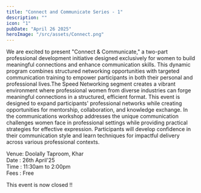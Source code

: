 ```yaml
---
title: "Connect and Communicate Series - 1"
description: ""
icon: "1"
pubDate: "April 26 2025"
heroImage: "/src/assets/Connect.png"
---
```


We are excited to present "Connect & Communicate," a two-part professional development initiative designed exclusively for women to build meaningful connections and enhance communication skills. This dynamic program combines structured networking opportunities with targeted communication training to empower participants in both their personal and professional lives.The Speed Networking segment creates a vibrant environment where professional women from diverse industries can forge meaningful connections in a structured, efficient format. This event is designed to expand participants' professional networks while creating opportunities for mentorship, collaboration, and knowledge exchange. In the communications workshop addresses the unique communication challenges women face in professional settings while providing practical strategies for effective expression. Participants will develop confidence in their communication style and learn techniques for impactful delivery across various professional contexts.

Venue: Doolally Taproom, Khar<br>
Date : 26th April'25<br>
Time : 11:30am to 2:00pm<br>
Fees : Free <br>

This event is now closed !!


